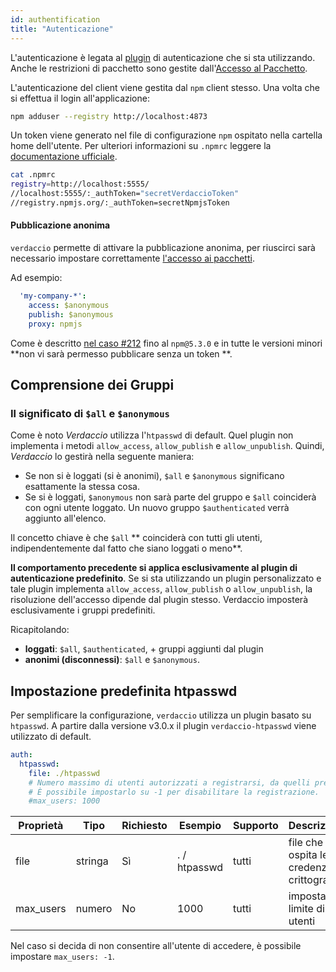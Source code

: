 ```yaml
---
id: authentification
title: "Autenticazione"
---
```


L'autenticazione è legata al [plugin](plugins.md) di autenticazione che si sta utilizzando. Anche le restrizioni di pacchetto sono gestite dall'[Accesso al Pacchetto](packages.md).

L'autenticazione del client viene gestita dal `npm` client stesso. Una volta che si effettua il login all'applicazione:

```bash
npm adduser --registry http://localhost:4873
```

Un token viene generato nel file di configurazione `npm` ospitato nella cartella home dell'utente. Per ulteriori informazioni su `.npmrc` leggere la [documentazione ufficiale](https://docs.npmjs.com/files/npmrc).

```bash
cat .npmrc
registry=http://localhost:5555/
//localhost:5555/:_authToken="secretVerdaccioToken"
//registry.npmjs.org/:_authToken=secretNpmjsToken
```

#### Pubblicazione anonima

`verdaccio` permette di attivare la pubblicazione anonima, per riuscirci sarà necessario impostare correttamente [l'accesso ai pacchetti](packages.md).

Ad esempio:

```yaml
  'my-company-*':
    access: $anonymous
    publish: $anonymous
    proxy: npmjs
```

Come è descritto [nel caso #212](https://github.com/verdaccio/verdaccio/issues/212#issuecomment-308578500) fino al `npm@5.3.0` e in tutte le versioni minori **non vi sarà permesso pubblicare senza un token **.

## Comprensione dei Gruppi

### Il significato di `$all` e `$anonymous`

Come è noto *Verdaccio* utilizza l'`htpasswd` di default. Quel plugin non implementa i metodi `allow_access`, `allow_publish` e `allow_unpublish`. Quindi, *Verdaccio* lo gestirà nella seguente maniera:

* Se non si è loggati (si è anonimi), `$all` e `$anonymous` significano esattamente la stessa cosa.
* Se si è loggati, `$anonymous` non sarà parte del gruppo e `$all` coinciderà con ogni utente loggato. Un nuovo gruppo `$authenticated` verrà aggiunto all'elenco.

Il concetto chiave è che `$all` ** coinciderà con tutti gli utenti, indipendentemente dal fatto che siano loggati o meno**.

**Il comportamento precedente si applica esclusivamente al plugin di autenticazione predefinito**. Se si sta utilizzando un plugin personalizzato e tale plugin implementa `allow_access`, `allow_publish` o `allow_unpublish`, la risoluzione dell'accesso dipende dal plugin stesso. Verdaccio imposterà esclusivamente i gruppi predefiniti.

Ricapitolando:

* **loggati**: `$all`, `$authenticated`, + gruppi aggiunti dal plugin
* **anonimi (disconnessi)**: `$all` e `$anonymous`.

## Impostazione predefinita htpasswd

Per semplificare la configurazione, `verdaccio` utilizza un plugin basato su `htpasswd`. A partire dalla versione v3.0.x il plugin `verdaccio-htpasswd` viene utilizzato di default.

```yaml
auth:
  htpasswd:
    file: ./htpasswd
    # Numero massimo di utenti autorizzati a registrarsi, da quelli predefiniti a "+inf".
    # È possibile impostarlo su -1 per disabilitare la registrazione.
    #max_users: 1000
```

| Proprietà | Tipo    | Richiesto | Esempio      | Supporto | Descrizione                                  |
| --------- | ------- | --------- | ------------ | -------- | -------------------------------------------- |
| file      | stringa | Sì        | . / htpasswd | tutti    | file che ospita le credenziali crittografate |
| max_users | numero  | No        | 1000         | tutti    | imposta limite di utenti                     |

Nel caso si decida di non consentire all'utente di accedere, è possibile impostare `max_users: -1`.